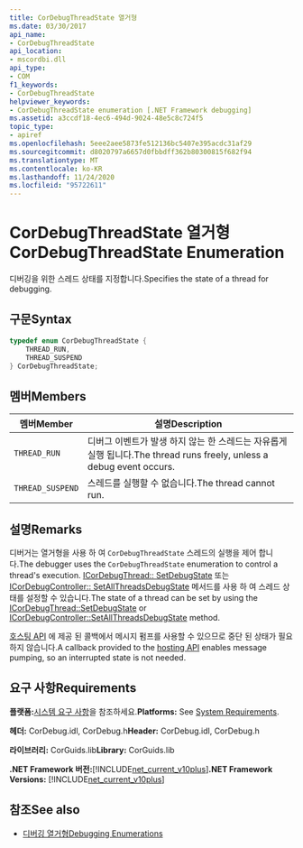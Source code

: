 ```yaml
---
title: CorDebugThreadState 열거형
ms.date: 03/30/2017
api_name:
- CorDebugThreadState
api_location:
- mscordbi.dll
api_type:
- COM
f1_keywords:
- CorDebugThreadState
helpviewer_keywords:
- CorDebugThreadState enumeration [.NET Framework debugging]
ms.assetid: a3ccdf18-4ec6-494d-9024-48e5c8c724f5
topic_type:
- apiref
ms.openlocfilehash: 5eee2aee5873fe512136bc5407e395acdc31af29
ms.sourcegitcommit: d8020797a6657d0fbbdff362b80300815f682f94
ms.translationtype: MT
ms.contentlocale: ko-KR
ms.lasthandoff: 11/24/2020
ms.locfileid: "95722611"
---
```

# <a name="cordebugthreadstate-enumeration"></a><span data-ttu-id="e1a07-102">CorDebugThreadState 열거형</span><span class="sxs-lookup"><span data-stu-id="e1a07-102">CorDebugThreadState Enumeration</span></span>

<span data-ttu-id="e1a07-103">디버깅을 위한 스레드 상태를 지정합니다.</span><span class="sxs-lookup"><span data-stu-id="e1a07-103">Specifies the state of a thread for debugging.</span></span>  
  
## <a name="syntax"></a><span data-ttu-id="e1a07-104">구문</span><span class="sxs-lookup"><span data-stu-id="e1a07-104">Syntax</span></span>  
  
```cpp  
typedef enum CorDebugThreadState {  
    THREAD_RUN,  
    THREAD_SUSPEND  
} CorDebugThreadState;  
```  
  
## <a name="members"></a><span data-ttu-id="e1a07-105">멤버</span><span class="sxs-lookup"><span data-stu-id="e1a07-105">Members</span></span>  
  
|<span data-ttu-id="e1a07-106">멤버</span><span class="sxs-lookup"><span data-stu-id="e1a07-106">Member</span></span>|<span data-ttu-id="e1a07-107">설명</span><span class="sxs-lookup"><span data-stu-id="e1a07-107">Description</span></span>|  
|------------|-----------------|  
|`THREAD_RUN`|<span data-ttu-id="e1a07-108">디버그 이벤트가 발생 하지 않는 한 스레드는 자유롭게 실행 됩니다.</span><span class="sxs-lookup"><span data-stu-id="e1a07-108">The thread runs freely, unless a debug event occurs.</span></span>|  
|`THREAD_SUSPEND`|<span data-ttu-id="e1a07-109">스레드를 실행할 수 없습니다.</span><span class="sxs-lookup"><span data-stu-id="e1a07-109">The thread cannot run.</span></span>|  
  
## <a name="remarks"></a><span data-ttu-id="e1a07-110">설명</span><span class="sxs-lookup"><span data-stu-id="e1a07-110">Remarks</span></span>  

 <span data-ttu-id="e1a07-111">디버거는 열거형을 사용 하 여 `CorDebugThreadState` 스레드의 실행을 제어 합니다.</span><span class="sxs-lookup"><span data-stu-id="e1a07-111">The debugger uses the `CorDebugThreadState` enumeration to control a thread's execution.</span></span> <span data-ttu-id="e1a07-112">[ICorDebugThread:: SetDebugState](icordebugthread-setdebugstate-method.md) 또는 [ICorDebugController:: SetAllThreadsDebugState](icordebugcontroller-setallthreadsdebugstate-method.md) 메서드를 사용 하 여 스레드 상태를 설정할 수 있습니다.</span><span class="sxs-lookup"><span data-stu-id="e1a07-112">The state of a thread can be set by using the [ICorDebugThread::SetDebugState](icordebugthread-setdebugstate-method.md) or [ICorDebugController::SetAllThreadsDebugState](icordebugcontroller-setallthreadsdebugstate-method.md) method.</span></span>  
  
 <span data-ttu-id="e1a07-113">[호스팅 API](../hosting/index.md) 에 제공 된 콜백에서 메시지 펌프를 사용할 수 있으므로 중단 된 상태가 필요 하지 않습니다.</span><span class="sxs-lookup"><span data-stu-id="e1a07-113">A callback provided to the [hosting API](../hosting/index.md) enables message pumping, so an interrupted state is not needed.</span></span>  
  
## <a name="requirements"></a><span data-ttu-id="e1a07-114">요구 사항</span><span class="sxs-lookup"><span data-stu-id="e1a07-114">Requirements</span></span>  

 <span data-ttu-id="e1a07-115">**플랫폼:**[시스템 요구 사항](../../get-started/system-requirements.md)을 참조하세요.</span><span class="sxs-lookup"><span data-stu-id="e1a07-115">**Platforms:** See [System Requirements](../../get-started/system-requirements.md).</span></span>  
  
 <span data-ttu-id="e1a07-116">**헤더:** CorDebug.idl, CorDebug.h</span><span class="sxs-lookup"><span data-stu-id="e1a07-116">**Header:** CorDebug.idl, CorDebug.h</span></span>  
  
 <span data-ttu-id="e1a07-117">**라이브러리:** CorGuids.lib</span><span class="sxs-lookup"><span data-stu-id="e1a07-117">**Library:** CorGuids.lib</span></span>  
  
 <span data-ttu-id="e1a07-118">**.NET Framework 버전:**[!INCLUDE[net_current_v10plus](../../../../includes/net-current-v10plus-md.md)]</span><span class="sxs-lookup"><span data-stu-id="e1a07-118">**.NET Framework Versions:** [!INCLUDE[net_current_v10plus](../../../../includes/net-current-v10plus-md.md)]</span></span>  
  
## <a name="see-also"></a><span data-ttu-id="e1a07-119">참조</span><span class="sxs-lookup"><span data-stu-id="e1a07-119">See also</span></span>

- [<span data-ttu-id="e1a07-120">디버깅 열거형</span><span class="sxs-lookup"><span data-stu-id="e1a07-120">Debugging Enumerations</span></span>](debugging-enumerations.md)
